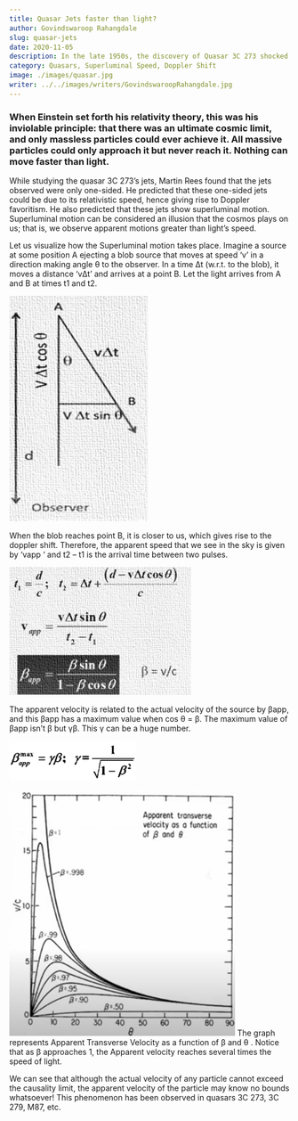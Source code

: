 ```yaml
---
title: Quasar Jets faster than light?
author: Govindswaroop Rahangdale
slug: quasar-jets
date: 2020-11-05
description: In the late 1950s, the discovery of Quasar 3C 273 shocked scientists all around the world. There was something strange about its jets; they seemed to be moving at speeds higher than the speed of light!!
category: Quasars, Superluminal Speed, Doppler Shift
image: ./images/quasar.jpg
writer: ../../images/writers/GovindswaroopRahangdale.jpg
---
```


### When Einstein set forth his relativity theory, this was his inviolable principle: that there was an ultimate cosmic limit, and only massless particles could ever achieve it. All massive particles could only approach it but never reach it. Nothing can move faster than light.

While studying the quasar 3C 273’s jets, Martin Rees found that the jets observed were only one-sided. He predicted that these one-sided jets could be due to its relativistic speed, hence giving rise to Doppler favoritism. He also predicted that these jets show superluminal motion. Superluminal motion can be considered an illusion that the cosmos plays on us; that is, we observe apparent motions greater than light’s speed.

Let us visualize how the Superluminal motion takes place. Imagine a source at some position A ejecting a blob source that moves at speed ‘v’ in a direction making angle θ to the observer. In a time Δt (w.r.t. to the blob), it moves a distance ‘vΔt’ and arrives at a point B. Let the light arrives from A and B at times t1 and t2.

![Fig 1](./images/image1.png)

When the blob reaches point B, it is closer to us, which gives rise to the doppler shift. Therefore, the apparent speed that we see in the sky is given by ‘vapp ‘ and t2 – t1 is the arrival time between two pulses.

![Fig 2](./images/image2.png)

The apparent velocity is related to the actual velocity of the source by βapp, and this βapp has a maximum value when cos θ = β. The maximum value of βapp isn’t β but γβ. This γ can be a huge number.

![Fig 3](./images/image3.png)

![Fig 4](./images/image4.png)
The graph represents Apparent Transverse Velocity as a function of β and θ . Notice that as β approaches 1, the Apparent velocity reaches several times the speed of light.

We can see that although the actual velocity of any particle cannot exceed the causality limit, the apparent velocity of the particle may know no bounds whatsoever! This phenomenon has been observed in quasars 3C 273, 3C 279, M87, etc.